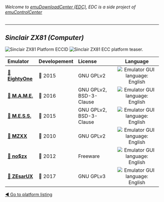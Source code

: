 ###### Welcome to [emuDownloadCenter (EDC)](https://github.com/PhoenixInteractiveNL/emuDownloadCenter/wiki/), EDC is a side project of [emuControlCenter](https://github.com/PhoenixInteractiveNL/emuControlCenter/wiki/)
***
## _Sinclair ZX81 (Computer)_
![](https://raw.githubusercontent.com/wiki/PhoenixInteractiveNL/emuDownloadCenter/images_platform/ecc_zx81_cell.png "Sinclair ZX81 Platform ECCID")
![](https://raw.githubusercontent.com/wiki/PhoenixInteractiveNL/emuDownloadCenter/images_platform/ecc_zx81_teaser.png "Sinclair ZX81 ECC platform teaser.")

| Emulator | Developement | License | Language |
|:---------|:-------------|:--------|:--------:|
| [:file_folder: **EightyOne**](https://github.com/PhoenixInteractiveNL/emuDownloadCenter/wiki/Emulator-eightyone#menu) | :large_blue_circle: 2015 | GNU GPLv2 | ![](https://raw.githubusercontent.com/wiki/PhoenixInteractiveNL/emuDownloadCenter/images_flags/icon_flag_EN_24.png "Emulator GUI language: English") |
| [:file_folder: **M.A.M.E.**](https://github.com/PhoenixInteractiveNL/emuDownloadCenter/wiki/Emulator-mame#menu) | :large_blue_circle: 2016 | GNU GPLv2, BSD-3-Clause | ![](https://raw.githubusercontent.com/wiki/PhoenixInteractiveNL/emuDownloadCenter/images_flags/icon_flag_EN_24.png "Emulator GUI language: English") |
| [:file_folder: **M.E.S.S.**](https://github.com/PhoenixInteractiveNL/emuDownloadCenter/wiki/Emulator-mess#menu) | :large_blue_circle: 2015 | GNU GPLv2, BSD-3-Clause | ![](https://raw.githubusercontent.com/wiki/PhoenixInteractiveNL/emuDownloadCenter/images_flags/icon_flag_EN_24.png "Emulator GUI language: English") |
| [:file_folder: **MZXX**](https://github.com/PhoenixInteractiveNL/emuDownloadCenter/wiki/Emulator-mzxx#menu) | :red_circle: 2010 | GNU GPLv2 | ![](https://raw.githubusercontent.com/wiki/PhoenixInteractiveNL/emuDownloadCenter/images_flags/icon_flag_EN_24.png "Emulator GUI language: English") |
| [:file_folder: **no$zx**](https://github.com/PhoenixInteractiveNL/emuDownloadCenter/wiki/Emulator-nozx#menu) | :red_circle: 2012 | Freeware | ![](https://raw.githubusercontent.com/wiki/PhoenixInteractiveNL/emuDownloadCenter/images_flags/icon_flag_EN_24.png "Emulator GUI language: English") |
| [:file_folder: **ZEsarUX**](https://github.com/PhoenixInteractiveNL/emuDownloadCenter/wiki/Emulator-zesarux#menu) | :large_blue_circle: 2017 | GNU GPLv3 | ![](https://raw.githubusercontent.com/wiki/PhoenixInteractiveNL/emuDownloadCenter/images_flags/icon_flag_EN_24.png "Emulator GUI language: English") |

[:arrow_backward: Go to platform listing](https://github.com/PhoenixInteractiveNL/emuDownloadCenter/wiki/EDC-Platform-List)
